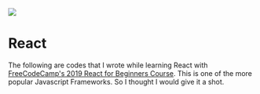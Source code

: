 <img src = "https://quintagroup.com/cms/js/js-image/react.js-logo.png/@@images/image.png"/>

# React

The following are codes that I wrote while learning React with [FreeCodeCamp's 2019 React for Beginners Course](https://www.youtube.com/watch?v=DLX62G4lc44&t=17s). This is one of the more popular Javascript Frameworks. So I thought I would give it a shot.
